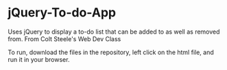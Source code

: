 # jQuery-To-do-App
Uses jQuery to display a to-do list that can be added to as well as removed from. From Colt Steele's Web Dev Class

To run, download the files in the repository, left click on the html file, and run it in your browser.
